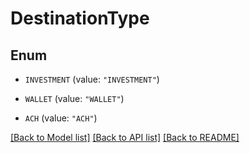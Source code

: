 # DestinationType

## Enum


* `INVESTMENT` (value: `"INVESTMENT"`)

* `WALLET` (value: `"WALLET"`)

* `ACH` (value: `"ACH"`)


[[Back to Model list]](../README.md#documentation-for-models) [[Back to API list]](../README.md#documentation-for-api-endpoints) [[Back to README]](../README.md)


